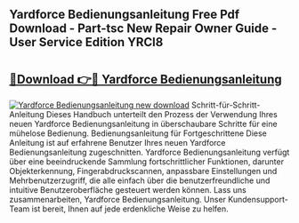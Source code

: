 ## Yardforce Bedienungsanleitung Free Pdf Download - Part-tsc New Repair Owner Guide - User Service Edition YRCl8

# <h2><a href="http://df3hts4.blite.top/?on=Yardforce+Bedienungsanleitung">🔗Download 👉🔴 Yardforce Bedienungsanleitung</a></h2>

[![Yardforce Bedienungsanleitung new download](https://i.imgur.com/lujVjoI.png)](http://df3hts4.blite.top/?on=Yardforce+Bedienungsanleitung)
Schritt-für-Schritt-Anleitung Dieses Handbuch unterteilt den Prozess der Verwendung Ihres neuen Yardforce Bedienungsanleitung in überschaubare Schritte für eine mühelose Bedienung. Bedienungsanleitung für Fortgeschrittene Diese Anleitung ist auf erfahrene Benutzer Ihres neuen Yardforce Bedienungsanleitung zugeschnitten. Yardforce Bedienungsanleitung verfügt über eine beeindruckende Sammlung fortschrittlicher Funktionen, darunter Objekterkennung, Fingerabdruckscannen, anpassbare Einstellungen und Mehrbenutzerzugriff, die alle einfach über die benutzerfreundliche und intuitive Benutzeroberfläche gesteuert werden können. Lass uns zusammenarbeiten, Yardforce Bedienungsanleitung. Unser Kundensupport-Team ist bereit, Ihnen auf jede erdenkliche Weise zu helfen.
